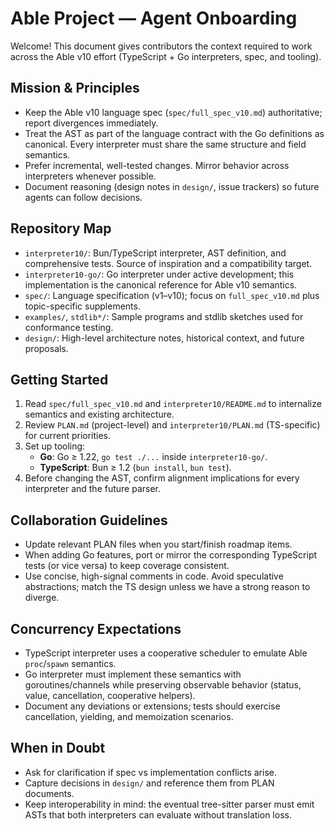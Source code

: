 # Able Project — Agent Onboarding

Welcome! This document gives contributors the context required to work across the Able v10 effort (TypeScript + Go interpreters, spec, and tooling).

## Mission & Principles
- Keep the Able v10 language spec (`spec/full_spec_v10.md`) authoritative; report divergences immediately.
- Treat the AST as part of the language contract with the Go definitions as canonical. Every interpreter must share the same structure and field semantics.
- Prefer incremental, well-tested changes. Mirror behavior across interpreters whenever possible.
- Document reasoning (design notes in `design/`, issue trackers) so future agents can follow decisions.

## Repository Map
- `interpreter10/`: Bun/TypeScript interpreter, AST definition, and comprehensive tests. Source of inspiration and a compatibility target.
- `interpreter10-go/`: Go interpreter under active development; this implementation is the canonical reference for Able v10 semantics.
- `spec/`: Language specification (v1–v10); focus on `full_spec_v10.md` plus topic-specific supplements.
- `examples/`, `stdlib*/`: Sample programs and stdlib sketches used for conformance testing.
- `design/`: High-level architecture notes, historical context, and future proposals.

## Getting Started
1. Read `spec/full_spec_v10.md` and `interpreter10/README.md` to internalize semantics and existing architecture.
2. Review `PLAN.md` (project-level) and `interpreter10/PLAN.md` (TS-specific) for current priorities.
3. Set up tooling:
   - **Go**: Go ≥ 1.22, `go test ./...` inside `interpreter10-go/`.
   - **TypeScript**: Bun ≥ 1.2 (`bun install`, `bun test`).
4. Before changing the AST, confirm alignment implications for every interpreter and the future parser.

## Collaboration Guidelines
- Update relevant PLAN files when you start/finish roadmap items.
- When adding Go features, port or mirror the corresponding TypeScript tests (or vice versa) to keep coverage consistent.
- Use concise, high-signal comments in code. Avoid speculative abstractions; match the TS design unless we have a strong reason to diverge.

## Concurrency Expectations
- TypeScript interpreter uses a cooperative scheduler to emulate Able `proc`/`spawn` semantics.
- Go interpreter must implement these semantics with goroutines/channels while preserving observable behavior (status, value, cancellation, cooperative helpers).
- Document any deviations or extensions; tests should exercise cancellation, yielding, and memoization scenarios.

## When in Doubt
- Ask for clarification if spec vs implementation conflicts arise.
- Capture decisions in `design/` and reference them from PLAN documents.
- Keep interoperability in mind: the eventual tree-sitter parser must emit ASTs that both interpreters can evaluate without translation loss.
